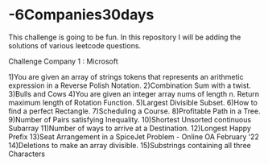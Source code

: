 # -6Companies30days

This challenge is going to be fun. In this repository I will be adding the solutions of various leetcode questions.

Challenge Company 1 : Microsoft 

1)You are given an array of strings tokens that represents an arithmetic expression in a Reverse Polish Notation.
2)Combination Sum with a twist.
3)Bulls and Cows
4)You are given an integer array nums of length n. Return maximum length of Rotation Function.
5)Largest Divisible Subset.
6)How to find a perfect Rectangle.
7)Scheduling a Course.
8)Profitable Path in a Tree.
9)Number of Pairs satisfying Inequality.
10)Shortest Unsorted continuous Subarray
11)Number of ways to arrive at a Destination.
12)Longest Happy Prefix
13)Seat Arrangement in a SpiceJet Problem - Online OA February ‘22
14)Deletions to make an array divisible.
15)Substrings containing all three Characters

